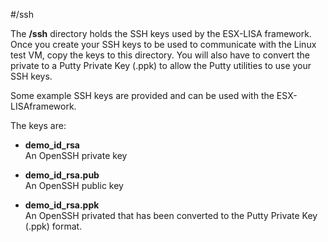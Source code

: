 #/ssh

The **/ssh** directory holds the SSH keys used by the ESX-LISA framework.
Once you create your SSH keys to be used to communicate with the Linux test VM, copy the keys to this directory.  You will also have to convert the private to a Putty Private Key (.ppk) to allow the Putty utilities to use your SSH keys.

Some example SSH keys are provided and can be used with the ESX-LISAframework. 

The keys are:
- **demo_id_rsa**  
    An OpenSSH private key

- **demo_id_rsa.pub**  
    An OpenSSH public key

- **demo_id_rsa.ppk**  
    An OpenSSH privated that has been converted to the Putty Private Key (.ppk) format.
